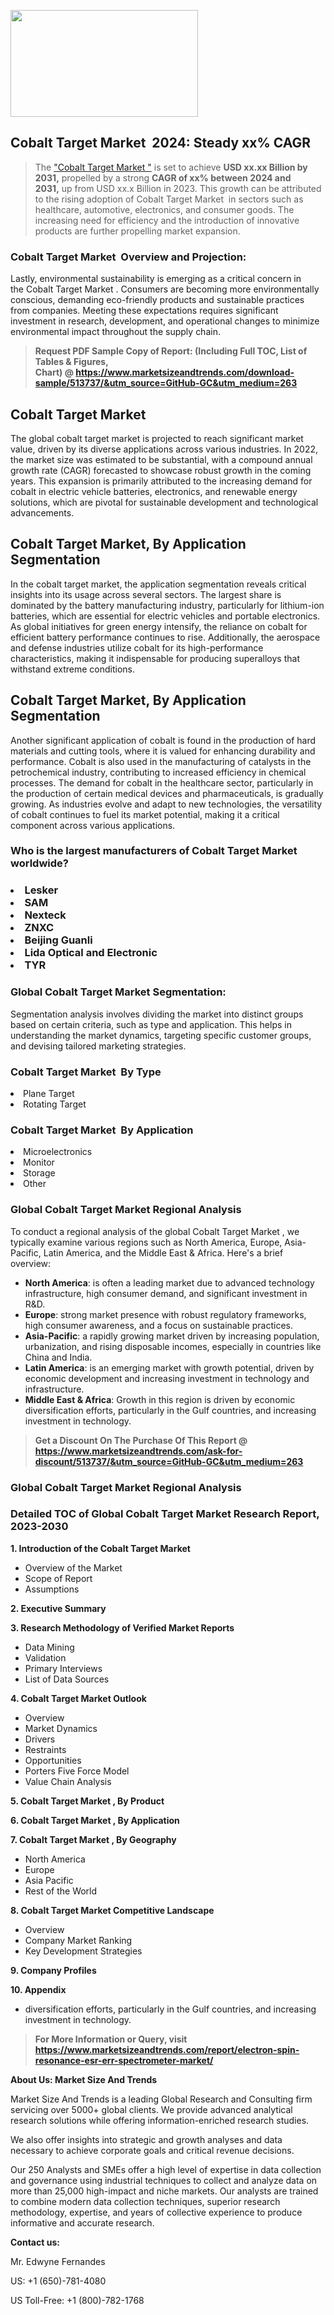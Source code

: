 <p><img class="alignnone size-medium wp-image-20088" src="https://ffe5etoiles.com/wp-content/uploads/2024/12/MST1-300x171.png" alt="" width="300" height="171" /></p><h2 id="ember46" class="ember-view reader-text-block__heading-2">Cobalt Target Market &nbsp;2024: Steady&nbsp;xx% CAGR</h2><blockquote id="ember47" class="ember-view reader-text-block__blockquote">The&nbsp;<a class="app-aware-link " href="https://www.marketsizeandtrends.com/download-sample/513737/&utm_source=GitHub-GC&utm_medium=263" target="_blank" data-test-app-aware-link="">"Cobalt Target Market "</a>&nbsp;is set to achieve&nbsp;<strong>USD&nbsp;xx.xx&nbsp;Billion by 2031,</strong>&nbsp;propelled by a strong&nbsp;<strong>CAGR of&nbsp;xx% between 2024 and 2031,</strong>&nbsp;up from USD xx.x Billion in 2023. This growth can be attributed to the rising adoption of&nbsp;Cobalt Target Market &nbsp;in sectors such as healthcare, automotive, electronics, and consumer goods. The increasing need for efficiency and the introduction of innovative products are further propelling market expansion.</blockquote><h3 id="ember48" class="ember-view reader-text-block__heading-3">Cobalt Target Market &nbsp;Overview and Projection:</h3><p id="ember49" class="ember-view reader-text-block__paragraph">Lastly, environmental sustainability is emerging as a critical concern in the&nbsp;Cobalt Target Market . Consumers are becoming more environmentally conscious, demanding eco-friendly products and sustainable practices from companies. Meeting these expectations requires significant investment in research, development, and operational changes to minimize environmental impact throughout the supply chain.</p><blockquote id="ember50" class="ember-view reader-text-block__blockquote"><strong>Request PDF Sample Copy of Report: (Including Full TOC, List of Tables &amp; Figures, Chart)&nbsp;@&nbsp;<strong><a href="https://www.marketsizeandtrends.com/download-sample/513737/&utm_source=GitHub-GC&utm_medium=263" target="_blank">https://www.marketsizeandtrends.com/download-sample/513737/&utm_source=GitHub-GC&utm_medium=263</a></strong></strong></blockquote><h3 class=""> <h2>Cobalt Target Market</h2><p>The global cobalt target market is projected to reach significant market value, driven by its diverse applications across various industries. In 2022, the market size was estimated to be substantial, with a compound annual growth rate (CAGR) forecasted to showcase robust growth in the coming years. This expansion is primarily attributed to the increasing demand for cobalt in electric vehicle batteries, electronics, and renewable energy solutions, which are pivotal for sustainable development and technological advancements.</p><h2>Cobalt Target Market, By Application Segmentation</h2><p>In the cobalt target market, the application segmentation reveals critical insights into its usage across several sectors. The largest share is dominated by the battery manufacturing industry, particularly for lithium-ion batteries, which are essential for electric vehicles and portable electronics. As global initiatives for green energy intensify, the reliance on cobalt for efficient battery performance continues to rise. Additionally, the aerospace and defense industries utilize cobalt for its high-performance characteristics, making it indispensable for producing superalloys that withstand extreme conditions.</p><h2>Cobalt Target Market, By Application Segmentation</h2><p>Another significant application of cobalt is found in the production of hard materials and cutting tools, where it is valued for enhancing durability and performance. Cobalt is also used in the manufacturing of catalysts in the petrochemical industry, contributing to increased efficiency in chemical processes. The demand for cobalt in the healthcare sector, particularly in the production of certain medical devices and pharmaceuticals, is gradually growing. As industries evolve and adapt to new technologies, the versatility of cobalt continues to fuel its market potential, making it a critical component across various applications.</p></h3><h3 id="" class="">Who is the largest manufacturers of&nbsp;Cobalt Target Market worldwide?</h3><h3 class=""></Li><Li>Lesker</Li><Li> SAM</Li><Li> Nexteck</Li><Li> ZNXC</Li><Li> Beijing Guanli</Li><Li> Lida Optical and Electronic</Li><Li> TYR</h3><h3 id="ember53" class="ember-view reader-text-block__heading-3">Global&nbsp;Cobalt Target Market Segmentation:</h3><p id="ember54" class="ember-view reader-text-block__paragraph">Segmentation analysis involves dividing the market into distinct groups based on certain criteria, such as type and application. This helps in understanding the market dynamics, targeting specific customer groups, and devising tailored marketing strategies.</p><h3 id="" class="">Cobalt Target Market &nbsp;By Type</h3><p></Li><Li>Plane Target</Li><Li> Rotating Target</p><h3 id="" class="">Cobalt Target Market &nbsp;By Application</h3><p class=""></Li><Li>Microelectronics</Li><Li> Monitor</Li><Li> Storage</Li><Li> Other</p><h3 id="ember62" class="ember-view reader-text-block__heading-3">Global Cobalt Target Market Regional Analysis</h3><p id="ember63" class="ember-view reader-text-block__paragraph">To conduct a regional analysis of the global Cobalt Target Market , we typically examine various regions such as North America, Europe, Asia-Pacific, Latin America, and the Middle East &amp; Africa. Here's a brief overview:</p><ul><li><strong>North America</strong>: is often a leading market due to advanced technology infrastructure, high consumer demand, and significant investment in R&amp;D.</li><li><strong>Europe</strong>: strong market presence with robust regulatory frameworks, high consumer awareness, and a focus on sustainable practices.</li><li><strong>Asia-Pacific</strong>: a rapidly growing market driven by increasing population, urbanization, and rising disposable incomes, especially in countries like China and India.</li><li><strong>Latin America</strong>: is an emerging market with growth potential, driven by economic development and increasing investment in technology and infrastructure.</li><li><strong>Middle East &amp; Africa</strong>: Growth in this region is driven by economic diversification efforts, particularly in the Gulf countries, and increasing investment in technology.</li></ul><blockquote id="ember61" class="ember-view reader-text-block__blockquote"><strong>Get a Discount On The Purchase Of This Report @ <strong><a href="https://html-cleaner.com/" target="">https://www.marketsizeandtrends.com/ask-for-discount/513737/&utm_source=GitHub-GC&utm_medium=263</a></strong></strong></blockquote><h3 id="ember62" class="ember-view reader-text-block__heading-3">Global Cobalt Target Market Regional Analysis</h3><h3 id="" class="">Detailed TOC of Global Cobalt Target Market Research Report, 2023-2030</h3><p id="" class=""><strong>1. Introduction of the Cobalt Target Market </strong></p><ul><li>Overview of the Market</li><li>Scope of Report</li><li>Assumptions</li></ul><p id="" class=""><strong>2. Executive Summary</strong></p><p id="" class=""><strong>3. Research Methodology of Verified Market Reports</strong></p><ul><li>Data Mining</li><li>Validation</li><li>Primary Interviews</li><li>List of Data Sources</li></ul><p id="" class=""><strong>4. Cobalt Target Market Outlook</strong></p><ul><li>Overview</li><li>Market Dynamics</li><li>Drivers</li><li>Restraints</li><li>Opportunities</li><li>Porters Five Force Model</li><li>Value Chain Analysis</li></ul><p id="" class=""><strong>5. Cobalt Target Market , By Product</strong></p><p id="" class=""><strong>6. Cobalt Target Market , By Application</strong></p><p id="" class=""><strong>7. Cobalt Target Market , By Geography</strong></p><ul><li>North America</li><li>Europe</li><li>Asia Pacific</li><li>Rest of the World</li></ul><p id="" class=""><strong>8. Cobalt Target Market Competitive Landscape</strong></p><ul><li>Overview</li><li>Company Market Ranking</li><li>Key Development Strategies</li></ul><p id="" class=""><strong>9. Company Profiles</strong></p><p id="" class=""><strong>10. Appendix</strong></p><ul><li>diversification efforts, particularly in the Gulf countries, and increasing investment in technology.</li></ul><blockquote id="ember65" class="ember-view reader-text-block__blockquote"><strong>For More Information or Query, visit <strong><strong><a href="https://html-cleaner.com/" target="">https://www.marketsizeandtrends.com/report/electron-spin-resonance-esr-err-spectrometer-market/</a></strong></strong></strong></blockquote><p id="" class=""><strong>About Us: Market Size And Trends</strong></p><p id="" class="">Market Size And Trends is a leading Global Research and Consulting firm servicing over 5000+ global clients. We provide advanced analytical research solutions while offering information-enriched research studies.</p><p id="" class="">We also offer insights into strategic and growth analyses and data necessary to achieve corporate goals and critical revenue decisions.</p><p id="" class="">Our 250 Analysts and SMEs offer a high level of expertise in data collection and governance using industrial techniques to collect and analyze data on more than 25,000 high-impact and niche markets. Our analysts are trained to combine modern data collection techniques, superior research methodology, expertise, and years of collective experience to produce informative and accurate research.</p><p id="" class=""><strong>Contact us:</strong></p><p id="" class="">Mr. Edwyne Fernandes</p><p id="" class="">US: +1 (650)-781-4080</p><p id="" class="">US Toll-Free: +1 (800)-782-1768</p>
